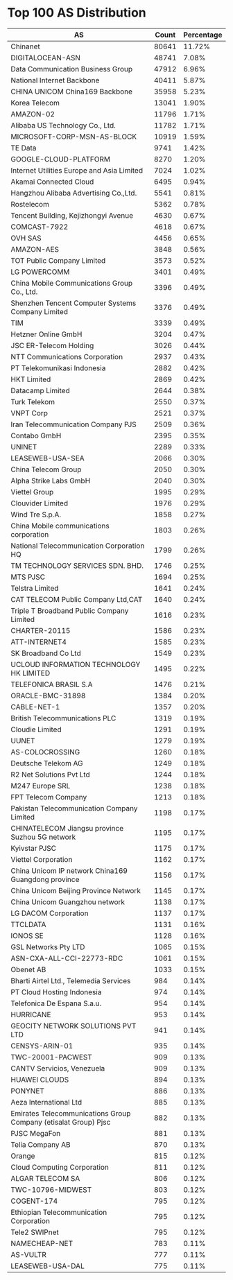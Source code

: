 # Top 100 AS Distribution
| AS | Count | Percentage |
|----|----|----|
| Chinanet | 80641 | 11.72% |
| DIGITALOCEAN-ASN | 48741 | 7.08% |
| Data Communication Business Group | 47912 | 6.96% |
| National Internet Backbone | 40411 | 5.87% |
| CHINA UNICOM China169 Backbone | 35958 | 5.23% |
| Korea Telecom | 13041 | 1.90% |
| AMAZON-02 | 11796 | 1.71% |
| Alibaba US Technology Co., Ltd. | 11782 | 1.71% |
| MICROSOFT-CORP-MSN-AS-BLOCK | 10919 | 1.59% |
| TE Data | 9741 | 1.42% |
| GOOGLE-CLOUD-PLATFORM | 8270 | 1.20% |
| Internet Utilities Europe and Asia Limited | 7024 | 1.02% |
| Akamai Connected Cloud | 6495 | 0.94% |
| Hangzhou Alibaba Advertising Co.,Ltd. | 5541 | 0.81% |
| Rostelecom | 5362 | 0.78% |
| Tencent Building, Kejizhongyi Avenue | 4630 | 0.67% |
| COMCAST-7922 | 4618 | 0.67% |
| OVH SAS | 4456 | 0.65% |
| AMAZON-AES | 3848 | 0.56% |
| TOT Public Company Limited | 3573 | 0.52% |
| LG POWERCOMM | 3401 | 0.49% |
| China Mobile Communications Group Co., Ltd. | 3396 | 0.49% |
| Shenzhen Tencent Computer Systems Company Limited | 3376 | 0.49% |
| TIM | 3339 | 0.49% |
| Hetzner Online GmbH | 3204 | 0.47% |
| JSC ER-Telecom Holding | 3026 | 0.44% |
| NTT Communications Corporation | 2937 | 0.43% |
| PT Telekomunikasi Indonesia | 2882 | 0.42% |
| HKT Limited | 2869 | 0.42% |
| Datacamp Limited | 2644 | 0.38% |
| Turk Telekom | 2550 | 0.37% |
| VNPT Corp | 2521 | 0.37% |
| Iran Telecommunication Company PJS | 2509 | 0.36% |
| Contabo GmbH | 2395 | 0.35% |
| UNINET | 2289 | 0.33% |
| LEASEWEB-USA-SEA | 2066 | 0.30% |
| China Telecom Group | 2050 | 0.30% |
| Alpha Strike Labs GmbH | 2040 | 0.30% |
| Viettel Group | 1995 | 0.29% |
| Clouvider Limited | 1976 | 0.29% |
| Wind Tre S.p.A. | 1858 | 0.27% |
| China Mobile communications corporation | 1803 | 0.26% |
| National Telecommunication Corporation HQ | 1799 | 0.26% |
| TM TECHNOLOGY SERVICES SDN. BHD. | 1746 | 0.25% |
| MTS PJSC | 1694 | 0.25% |
| Telstra Limited | 1641 | 0.24% |
| CAT TELECOM Public Company Ltd,CAT | 1640 | 0.24% |
| Triple T Broadband Public Company Limited | 1616 | 0.23% |
| CHARTER-20115 | 1586 | 0.23% |
| ATT-INTERNET4 | 1585 | 0.23% |
| SK Broadband Co Ltd | 1549 | 0.23% |
| UCLOUD INFORMATION TECHNOLOGY HK LIMITED | 1495 | 0.22% |
| TELEFONICA BRASIL S.A | 1476 | 0.21% |
| ORACLE-BMC-31898 | 1384 | 0.20% |
| CABLE-NET-1 | 1357 | 0.20% |
| British Telecommunications PLC | 1319 | 0.19% |
| Cloudie Limited | 1291 | 0.19% |
| UUNET | 1279 | 0.19% |
| AS-COLOCROSSING | 1260 | 0.18% |
| Deutsche Telekom AG | 1249 | 0.18% |
| R2 Net Solutions Pvt Ltd | 1244 | 0.18% |
| M247 Europe SRL | 1238 | 0.18% |
| FPT Telecom Company | 1213 | 0.18% |
| Pakistan Telecommunication Company Limited | 1198 | 0.17% |
| CHINATELECOM Jiangsu province Suzhou 5G network | 1195 | 0.17% |
| Kyivstar PJSC | 1175 | 0.17% |
| Viettel Corporation | 1162 | 0.17% |
| China Unicom IP network China169 Guangdong province | 1156 | 0.17% |
| China Unicom Beijing Province Network | 1145 | 0.17% |
| China Unicom Guangzhou network | 1138 | 0.17% |
| LG DACOM Corporation | 1137 | 0.17% |
| TTCLDATA | 1131 | 0.16% |
| IONOS SE | 1128 | 0.16% |
| GSL Networks Pty LTD | 1065 | 0.15% |
| ASN-CXA-ALL-CCI-22773-RDC | 1061 | 0.15% |
| Obenet AB | 1033 | 0.15% |
| Bharti Airtel Ltd., Telemedia Services | 984 | 0.14% |
| PT Cloud Hosting Indonesia | 974 | 0.14% |
| Telefonica De Espana S.a.u. | 954 | 0.14% |
| HURRICANE | 953 | 0.14% |
| GEOCITY NETWORK SOLUTIONS PVT LTD | 941 | 0.14% |
| CENSYS-ARIN-01 | 935 | 0.14% |
| TWC-20001-PACWEST | 909 | 0.13% |
| CANTV Servicios, Venezuela | 909 | 0.13% |
| HUAWEI CLOUDS | 894 | 0.13% |
| PONYNET | 886 | 0.13% |
| Aeza International Ltd | 885 | 0.13% |
| Emirates Telecommunications Group Company (etisalat Group) Pjsc | 882 | 0.13% |
| PJSC MegaFon | 881 | 0.13% |
| Telia Company AB | 870 | 0.13% |
| Orange | 815 | 0.12% |
| Cloud Computing Corporation | 811 | 0.12% |
| ALGAR TELECOM SA | 806 | 0.12% |
| TWC-10796-MIDWEST | 803 | 0.12% |
| COGENT-174 | 795 | 0.12% |
| Ethiopian Telecommunication Corporation | 795 | 0.12% |
| Tele2 SWIPnet | 795 | 0.12% |
| NAMECHEAP-NET | 783 | 0.11% |
| AS-VULTR | 777 | 0.11% |
| LEASEWEB-USA-DAL | 775 | 0.11% |

